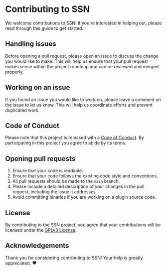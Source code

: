 # Contributing to SSN

We welcome contributions to SSN! If you're interested in helping out, please read through this guide to get started.

## Handling issues

Before opening a pull request, please open an issue to discuss the change you would like to make. This will help us ensure that your pull request makes sense within the project roadmap and can be reviewed and merged properly.

## Working on an issue

If you found an issue you would like to work on, please leave a comment on the issue to let us know. This will help us coordinate efforts and prevent duplicated work.

## Code of Conduct

Please note that this project is released with a [Code of Conduct](CODE_OF_CONDUCT.md). By participating in this project you agree to abide by its terms.

## Opening pull requests

1. Ensure that your code is readable.
2. Ensure that your code follows the existing code style and conventions.
3. All pull requests should be made to the `main` branch.
4. Please include a detailed description of your changes in the pull request, including the issue it addresses.
5. Avoid committing binaries if you are working on a plugin source code.

## License

By contributing to the SSN project, you agree that your contributions will be licensed under the [GPLv3 License](LICENSE).

## Acknowledgements

Thank you for considering contributing to SSN! Your help is greatly appreciated. ❤️
